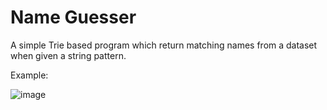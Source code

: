 # Name Guesser

A simple Trie based program which return matching names from a dataset when given a string pattern.

Example:

![image](https://user-images.githubusercontent.com/11027419/208459944-a5fd07d0-9066-44c4-a31f-bff3b58fce06.png)

